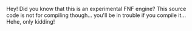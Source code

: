 Hey! Did you know that this is an experimental FNF engine?
This source code is not for compiling though... you'll be in trouble if you compile it...
Hehe, only kidding!
